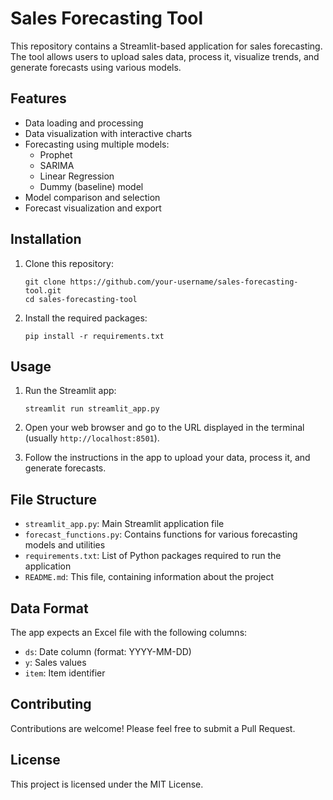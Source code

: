 # Sales Forecasting Tool

This repository contains a Streamlit-based application for sales forecasting. The tool allows users to upload sales data, process it, visualize trends, and generate forecasts using various models.

## Features

- Data loading and processing
- Data visualization with interactive charts
- Forecasting using multiple models:
  - Prophet
  - SARIMA
  - Linear Regression
  - Dummy (baseline) model
- Model comparison and selection
- Forecast visualization and export

## Installation

1. Clone this repository:
   ```
   git clone https://github.com/your-username/sales-forecasting-tool.git
   cd sales-forecasting-tool
   ```

2. Install the required packages:
   ```
   pip install -r requirements.txt
   ```

## Usage

1. Run the Streamlit app:
   ```
   streamlit run streamlit_app.py
   ```

2. Open your web browser and go to the URL displayed in the terminal (usually `http://localhost:8501`).

3. Follow the instructions in the app to upload your data, process it, and generate forecasts.

## File Structure

- `streamlit_app.py`: Main Streamlit application file
- `forecast_functions.py`: Contains functions for various forecasting models and utilities
- `requirements.txt`: List of Python packages required to run the application
- `README.md`: This file, containing information about the project

## Data Format

The app expects an Excel file with the following columns:
- `ds`: Date column (format: YYYY-MM-DD)
- `y`: Sales values
- `item`: Item identifier

## Contributing

Contributions are welcome! Please feel free to submit a Pull Request.

## License

This project is licensed under the MIT License.
